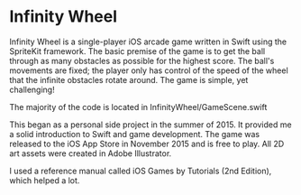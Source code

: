 # Infinity Wheel
Infinity Wheel is a single-player iOS arcade game written in Swift using the SpriteKit framework. The basic premise of the game is to get the ball through as many obstacles as possible for the highest score. The ball's movements are fixed; the player only has control of the speed of the wheel that the infinite obstacles rotate around. The game is simple, yet challenging!

The majority of the code is located in InfinityWheel/GameScene.swift


This began as a personal side project in the summer of 2015. It provided me a solid introduction to Swift and game development. 
The game was released to the iOS App Store in November 2015 and is free to play.
All 2D art assets were created in Adobe Illustrator.


I used a reference manual called iOS Games by Tutorials (2nd Edition), which helped a lot.




